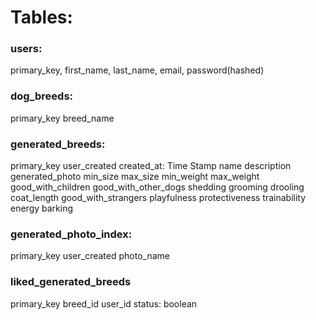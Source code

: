 
# Tables:

### users:
primary_key,
first_name,
last_name,
email,
password(hashed)


### dog_breeds:
primary_key
breed_name


### generated_breeds:
primary_key
user_created
created_at: Time Stamp
name
description
generated_photo
min_size
max_size
min_weight
max_weight
good_with_children
good_with_other_dogs
shedding
grooming
drooling
coat_length
good_with_strangers
playfulness
protectiveness
trainability
energy
barking


### generated_photo_index:
primary_key
user_created
photo_name

### liked_generated_breeds
primary_key
breed_id
user_id
status: boolean
